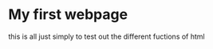 <!DOCTYPE html>
<html>
<head>
 <h1> My first webpage </h1>
  </head>
<body>
  <p1>this is all just simply to test out the different fuctions of html </p1>
</body>
  
  </html>
  
